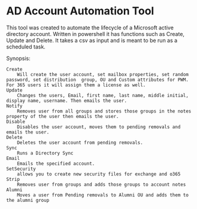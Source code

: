 # AD Account Automation Tool

This tool was created to automate the lifecycle of a Microsoft active directory account. Written in powershell it has functions such as Create, Update and Delete. It takes a csv as input and is meant to be run as a scheduled task.

Synopsis:

	Create
		Will create the user account, set mailbox properties, set random password, set distribution  group, OU and Custom attributes for PWM. For 365 users it will assign them a license as well.
	Update
		Changes the users, Email, first name, last name, middle initial, display name, username. Then emails the user.
	Notify
		Removes user from all groups and stores those groups in the notes property of the user then emails the user.
	Disable
		Disables the user account, moves them to pending removals and emails the user.
	Delete
		Deletes the user account from pending removals.
	Sync
		Runs a Directory Sync
	Email
		Emails the specified account.
	SetSecurity
		allows you to create new security files for exchange and o365
	Strip
		Removes user from groups and adds those groups to account notes
	Alumni
		Moves a user from Pending removals to Alumni OU and adds them to the alumni group
